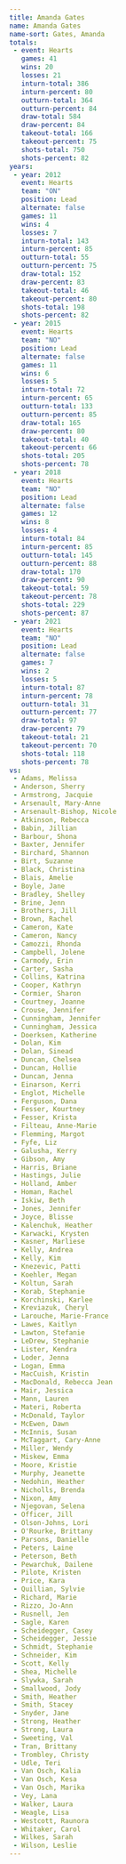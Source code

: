```yaml
---
title: Amanda Gates
name: Amanda Gates
name-sort: Gates, Amanda
totals:
 - event: Hearts
   games: 41
   wins: 20
   losses: 21
   inturn-total: 386
   inturn-percent: 80
   outturn-total: 364
   outturn-percent: 84
   draw-total: 584
   draw-percent: 84
   takeout-total: 166
   takeout-percent: 75
   shots-total: 750
   shots-percent: 82
years:
 - year: 2012
   event: Hearts
   team: "ON"
   position: Lead
   alternate: false
   games: 11
   wins: 4
   losses: 7
   inturn-total: 143
   inturn-percent: 85
   outturn-total: 55
   outturn-percent: 75
   draw-total: 152
   draw-percent: 83
   takeout-total: 46
   takeout-percent: 80
   shots-total: 198
   shots-percent: 82
 - year: 2015
   event: Hearts
   team: "NO"
   position: Lead
   alternate: false
   games: 11
   wins: 6
   losses: 5
   inturn-total: 72
   inturn-percent: 65
   outturn-total: 133
   outturn-percent: 85
   draw-total: 165
   draw-percent: 80
   takeout-total: 40
   takeout-percent: 66
   shots-total: 205
   shots-percent: 78
 - year: 2018
   event: Hearts
   team: "NO"
   position: Lead
   alternate: false
   games: 12
   wins: 8
   losses: 4
   inturn-total: 84
   inturn-percent: 85
   outturn-total: 145
   outturn-percent: 88
   draw-total: 170
   draw-percent: 90
   takeout-total: 59
   takeout-percent: 78
   shots-total: 229
   shots-percent: 87
 - year: 2021
   event: Hearts
   team: "NO"
   position: Lead
   alternate: false
   games: 7
   wins: 2
   losses: 5
   inturn-total: 87
   inturn-percent: 78
   outturn-total: 31
   outturn-percent: 77
   draw-total: 97
   draw-percent: 79
   takeout-total: 21
   takeout-percent: 70
   shots-total: 118
   shots-percent: 78
vs:
 - Adams, Melissa
 - Anderson, Sherry
 - Armstrong, Jacquie
 - Arsenault, Mary-Anne
 - Arsenault-Bishop, Nicole
 - Atkinson, Rebecca
 - Babin, Jillian
 - Barbour, Shona
 - Baxter, Jennifer
 - Birchard, Shannon
 - Birt, Suzanne
 - Black, Christina
 - Blais, Amelie
 - Boyle, Jane
 - Bradley, Shelley
 - Brine, Jenn
 - Brothers, Jill
 - Brown, Rachel
 - Cameron, Kate
 - Cameron, Nancy
 - Camozzi, Rhonda
 - Campbell, Jolene
 - Carmody, Erin
 - Carter, Sasha
 - Collins, Katrina
 - Cooper, Kathryn
 - Cormier, Sharon
 - Courtney, Joanne
 - Crouse, Jennifer
 - Cunningham, Jennifer
 - Cunningham, Jessica
 - Doerksen, Katherine
 - Dolan, Kim
 - Dolan, Sinead
 - Duncan, Chelsea
 - Duncan, Hollie
 - Duncan, Jenna
 - Einarson, Kerri
 - Englot, Michelle
 - Ferguson, Dana
 - Fesser, Kourtney
 - Fesser, Krista
 - Filteau, Anne-Marie
 - Flemming, Margot
 - Fyfe, Liz
 - Galusha, Kerry
 - Gibson, Amy
 - Harris, Briane
 - Hastings, Julie
 - Holland, Amber
 - Homan, Rachel
 - Iskiw, Beth
 - Jones, Jennifer
 - Joyce, Blisse
 - Kalenchuk, Heather
 - Karwacki, Krysten
 - Kasner, Marliese
 - Kelly, Andrea
 - Kelly, Kim
 - Knezevic, Patti
 - Koehler, Megan
 - Koltun, Sarah
 - Korab, Stephanie
 - Korchinski, Karlee
 - Kreviazuk, Cheryl
 - Larouche, Marie-France
 - Lawes, Kaitlyn
 - Lawton, Stefanie
 - LeDrew, Stephanie
 - Lister, Kendra
 - Loder, Jenna
 - Logan, Emma
 - MacCuish, Kristin
 - MacDonald, Rebecca Jean
 - Mair, Jessica
 - Mann, Lauren
 - Materi, Roberta
 - McDonald, Taylor
 - McEwen, Dawn
 - McInnis, Susan
 - McTaggart, Cary-Anne
 - Miller, Wendy
 - Miskew, Emma
 - Moore, Kristie
 - Murphy, Jeanette
 - Nedohin, Heather
 - Nicholls, Brenda
 - Nixon, Amy
 - Njegovan, Selena
 - Officer, Jill
 - Olson-Johns, Lori
 - O'Rourke, Brittany
 - Parsons, Danielle
 - Peters, Laine
 - Peterson, Beth
 - Pewarchuk, Dailene
 - Pilote, Kristen
 - Price, Kara
 - Quillian, Sylvie
 - Richard, Marie
 - Rizzo, Jo-Ann
 - Rusnell, Jen
 - Sagle, Karen
 - Scheidegger, Casey
 - Scheidegger, Jessie
 - Schmidt, Stephanie
 - Schneider, Kim
 - Scott, Kelly
 - Shea, Michelle
 - Slywka, Sarah
 - Smallwood, Jody
 - Smith, Heather
 - Smith, Stacey
 - Snyder, Jane
 - Strong, Heather
 - Strong, Laura
 - Sweeting, Val
 - Tran, Brittany
 - Trombley, Christy
 - Udle, Teri
 - Van Osch, Kalia
 - Van Osch, Kesa
 - Van Osch, Marika
 - Vey, Lana
 - Walker, Laura
 - Weagle, Lisa
 - Westcott, Raunora
 - Whitaker, Carol
 - Wilkes, Sarah
 - Wilson, Leslie
---
```

